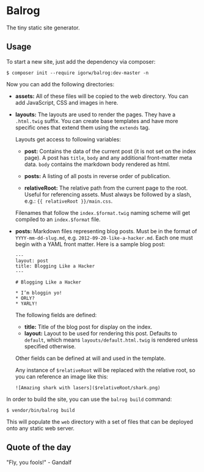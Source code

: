 # Balrog

The tiny static site generator.

## Usage

To start a new site, just add the dependency via composer:

    $ composer init --require igorw/balrog:dev-master -n

Now you can add the following directories:

* **assets:** All of these files will be copied to the web directory. You can
  add JavaScript, CSS and images in here.

* **layouts:** The layouts are used to render the pages. They have a
  `.html.twig` suffix. You can create base templates and have more specific
  ones that extend them using the `extends` tag.

  Layouts get access to following variables:

  * **post:** Contains the data of the current post (it is not set on the index
    page). A post has `title`, `body` and any additional front-matter meta data.
    `body` contains the markdown body rendered as html.

  * **posts:** A listing of all posts in reverse order of publication.

  * **relativeRoot:** The relative path from the current page to the root.
    Useful for referencing assets. Must always be followed by a slash, e.g.:
    `{{ relativeRoot }}/main.css`.

  Filenames that follow the `index.$format.twig` naming scheme will get compiled
  to an `index.$format` file.

* **posts:** Markdown files representing blog posts. Must be in the format of
  `YYYY-mm-dd-slug.md`, e.g. `2012-09-20-like-a-hacker.md`. Each one must begin
  with a YAML front matter. Here is a sample blog post:

      ---
      layout: post
      title: Blogging Like a Hacker
      ---

      # Blogging Like a Hacker

      * I’m bloggin yo!
      * ORLY?
      * YARLY!

  The following fields are defined:

  * **title:** Title of the blog post for display on the index.
  * **layout:** Layout to be used for rendering this post. Defaults to `default`,
    which means `layouts/default.html.twig` is rendered unless specified
    otherwise.

  Other fields can be defined at will and used in the template.

  Any instance of `$relativeRoot` will be replaced with the relative root, so
  you can reference an image like this:

      ![Amazing shark with lasers]($relativeRoot/shark.png)

In order to build the site, you can use the `balrog build` command:

    $ vendor/bin/balrog build

This will populate the `web` directory with a set of files that can be
deployed onto any static web server.

## Quote of the day

"Fly, you fools!" - Gandalf
